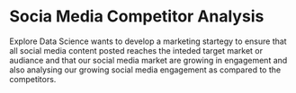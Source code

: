 # Socia Media Competitor Analysis
Explore Data Science wants to develop a marketing startegy to ensure that all social media content posted reaches the inteded target market or audiance and that our social media market are growing in engagement and also analysing our growing social media engagement as compared to the competitors.
